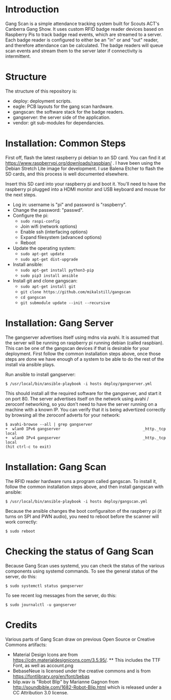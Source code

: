 Introduction
============

Gang Scan is a simple attendance tracking system built for Scouts ACT's
Canberra Gang Show. It uses custom RFID badge reader devices based on
Raspberry Pis to track badge read events, which are streamed to a server.
Each badge reader is configured to either be an "in" or and "out" reader, and
therefore attendance can be calculated. The badge readers will queue scan
events and stream them to the server later if connectivity is intermittent.

Structure
=========

The structure of this repository is:

* deploy: deployment scripts.
* eagle: PCB layouts for the gang scan hardware.
* gangscan: the software stack for the badge readers.
* gangserver: the server side of the application.
* vendor: git sub-modules for dependancies.

Installation: Common Steps
==========================

First off, flash the latest raspberry pi debian to an SD card. You can find
it at https://www.raspberrypi.org/downloads/raspbian/ . I have been using the
Debian Stretch Lite image for development. I use Balena Etcher to flash the
SD cards, and this process is well documented elsewhere.

Insert this SD card into your raspberry pi and boot it. You'll need to have
the raspberry pi plugged into a HDMI monitor and USB keyboard and mouse for
the next steps.

* Log in: username is "pi" and password is "raspberry".
* Change the password: "passwd".
* Configure the pi:
  * `sudo raspi-config`
  * Join wifi (network options)
  * Enable ssh (interfacing options)
  * Expand filesystem (advanced options)
  * Reboot
* Update the operating system:
  * `sudo apt-get update`
  * `sudo apt-get dist-upgrade`
* Install ansible:
  * `sudo apt-get install python3-pip`
  * `sudo pip3 install ansible`
* Install git and clone gangscan:
  * `sudo apt-get install git`
  * `git clone https://github.com/mikalstill/gangscan`
  * `cd gangscan`
  * `git submodule update --init --recursive`

Installation: Gang Server
=========================

The gangserver advertises itself using mdns via avahi. It is assumed that
the server will be running on raspberry pi running debian (called raspbian).
This can be one of the gangscan devices if that is desirable for your
deployment. First follow the common installation steps above, once those
steps are done we have enough of a system to be able to do the rest of the
install via ansible plays.

Run ansible to install gangserver:

~~~~
$ /usr/local/bin/ansible-playbook -i hosts deploy/gangserver.yml
~~~~

This should install all the required software for the gangserver, and start
it on port 80. The server advertises itself on the network using avahi /
zeroconf networking, so you don't need to have the server running on a
machine with a known IP. You can verify that it is being advertized correctly
by browsing all the zeroconf adverts for your network:

~~~~
$ avahi-browse --all | grep gangserver
+  wlan0 IPv6 gangserver                                    _http._tcp     local
+  wlan0 IPv4 gangserver                                    _http._tcp     local
(hit ctrl-c to exit)
~~~~

Installation: Gang Scan
=======================

The RFID reader hardware runs a program called gangscan. To install it,
follow the common installation steps above, and then install gangscan with
ansible:

~~~~
$ /usr/local/bin/ansible-playbook -i hosts deploy/gangscan.yml
~~~~

Because the ansible changes the boot configuraiton of the raspberry pi (it
turns on SPI and PWN audio), you need to reboot before the scanner will work
correctly:

~~~~
$ sudo reboot
~~~~

Checking the status of Gang Scan
================================

Because Gang Scan uses systemd, you can check the status of the various
components using systemd commands. To see the general status of the server,
do this:

~~~~
$ sudo systemctl status gangserver
~~~~

To see recent log messages from the server, do this:

~~~~
$ sudo journalctl -u gangserver
~~~~

Credits
=======

Various parts of Gang Scan draw on previous Open Source or Creative Commons
artifacts:

* Material Design Icons are from https://cdn.materialdesignicons.com/3.5.95/.
** This includes the TTF Font, as well as account.png
* BebaseNeue is licensed under the creative commons and is from https://fontlibrary.org/en/font/bebas
* blip.wav is "Robot Blip" by Marianne Gagnon from http://soundbible.com/1682-Robot-Blip.html which is released under a CC Attribution 3.0 license.
